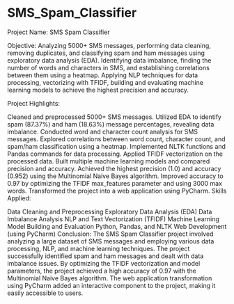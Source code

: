 # SMS_Spam_Classifier

Project Name: SMS Spam Classifier

Objective: Analyzing 5000+ SMS messages, performing data cleaning, removing duplicates, and classifying spam and ham messages using exploratory data analysis (EDA). Identifying data imbalance, finding the number of words and characters in SMS, and establishing correlations between them using a heatmap. Applying NLP techniques for data processing, vectorizing with TFIDF, building and evaluating machine learning models to achieve the highest precision and accuracy.

Project Highlights:

Cleaned and preprocessed 5000+ SMS messages.
Utilized EDA to identify spam (87.37%) and ham (18.63%) message percentages, revealing data imbalance.
Conducted word and character count analysis for SMS messages.
Explored correlations between word count, character count, and spam/ham classification using a heatmap.
Implemented NLTK functions and Pandas commands for data processing.
Applied TFIDF vectorization on the processed data.
Built multiple machine learning models and compared precision and accuracy.
Achieved the highest precision (1.0) and accuracy (0.952) using the Multinomial Naive Bayes algorithm.
Improved accuracy to 0.97 by optimizing the TFIDF max_features parameter and using 3000 max words.
Transformed the project into a web application using PyCharm.
Skills Applied:

Data Cleaning and Preprocessing
Exploratory Data Analysis (EDA)
Data Imbalance Analysis
NLP and Text Vectorization (TFIDF)
Machine Learning Model Building and Evaluation
Python, Pandas, and NLTK
Web Development (using PyCharm)
Conclusion:
The SMS Spam Classifier project involved analyzing a large dataset of SMS messages and employing various data processing, NLP, and machine learning techniques. The project successfully identified spam and ham messages and dealt with data imbalance issues. By optimizing the TFIDF vectorization and model parameters, the project achieved a high accuracy of 0.97 with the Multinomial Naive Bayes algorithm. The web application transformation using PyCharm added an interactive component to the project, making it easily accessible to users.
